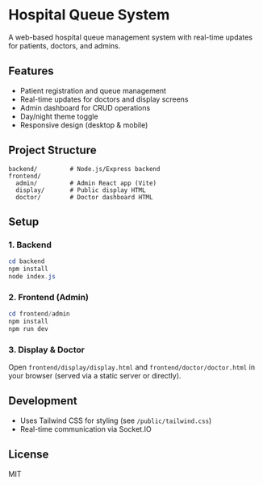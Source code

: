 # Hospital Queue System

A web-based hospital queue management system with real-time updates for patients, doctors, and admins.

## Features
- Patient registration and queue management
- Real-time updates for doctors and display screens
- Admin dashboard for CRUD operations
- Day/night theme toggle
- Responsive design (desktop & mobile)

## Project Structure
```
backend/         # Node.js/Express backend
frontend/
  admin/         # Admin React app (Vite)
  display/       # Public display HTML
  doctor/        # Doctor dashboard HTML
```

## Setup

### 1. Backend
```powershell
cd backend
npm install
node index.js
```

### 2. Frontend (Admin)
```powershell
cd frontend/admin
npm install
npm run dev
```

### 3. Display & Doctor
Open `frontend/display/display.html` and `frontend/doctor/doctor.html` in your browser (served via a static server or directly).

## Development
- Uses Tailwind CSS for styling (see `/public/tailwind.css`)
- Real-time communication via Socket.IO

## License
MIT
